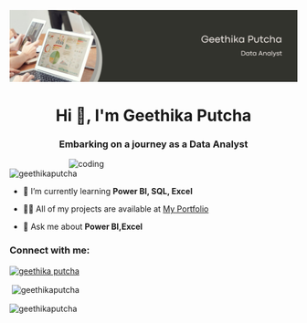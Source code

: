 ![logo](https://github.com/GeethikaPutcha/GeethikaPutcha/blob/main/1682932997869.jpg?raw=true)
<h1 align="center">Hi 👋, I'm Geethika Putcha</h1>
<h3 align="center">Embarking on a journey as a Data Analyst</h3>

<img align="right" alt="coding" width="400" src="https://user-images.githubusercontent.com/66437638/151714978-6737d779-3d35-4926-9d9f-1f4f16946e7a.gif">

<p align="left"> <img src="https://komarev.com/ghpvc/?username=geethikaputcha&label=Profile%20views&color=0e75b6&style=flat" alt="geethikaputcha" /> </p>

- 🌱 I’m currently learning **Power BI, SQL, Excel**

- 👨‍💻 All of my projects are available at [My Portfolio](https://codebasics.io/portfolio/Geethika-Sri-Aparna)

- 💬 Ask me about **Power BI,Excel**

<h3 align="left">Connect with me:</h3>
<p align="left">
<a href="https://linkedin.com/in/geethika putcha" target="blank"><img align="center" src="https://raw.githubusercontent.com/rahuldkjain/github-profile-readme-generator/master/src/images/icons/Social/linked-in-alt.svg" alt="geethika putcha" height="30" width="40" /></a>
</p>

<p>&nbsp;<img align="center" src="https://github-readme-stats.vercel.app/api?username=geethikaputcha&show_icons=true&locale=en" alt="geethikaputcha" /></p>

<p><img align="center" src="https://github-readme-streak-stats.herokuapp.com/?user=geethikaputcha&" alt="geethikaputcha" /></p>
